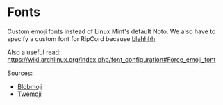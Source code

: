 # Fonts

Custom emoji fonts instead of Linux Mint's default Noto. We also have to specify
a custom font for RipCord because [blehhhh](https://dev.cancel.fm/tktview?name=acaddd470e)

Also a useful read: https://wiki.archlinux.org/index.php/font_configuration#Force_emoji_font

Sources:
* [Blobmoji](https://github.com/C1710/blobmoji)
* [Twemoji](https://github.com/eosrei/twemoji-color-font)